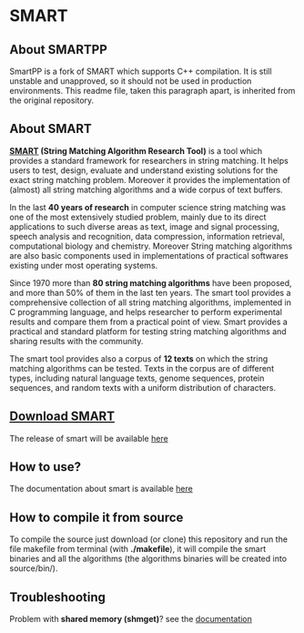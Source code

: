 # SMART

## About SMARTPP
SmartPP is a fork of SMART which supports C++ compilation. It is still unstable and unapproved, so it should not be used in production environments.
This readme file, taken this paragraph apart, is inherited from the original repository.

## About SMART 
**[SMART](http://www.dmi.unict.it/~faro/smart/index.php) (String Matching Algorithm Research Tool)** is a tool which provides a standard framework for researchers in string matching. It helps users to test, design, evaluate and understand existing solutions for the exact string matching problem. Moreover it provides the implementation of (almost) all string matching algorithms and a wide corpus of text buffers.

In the last **40 years of research** in computer science string matching was one of the most extensively studied problem, mainly due to its direct applications to such diverse areas as text, image and signal processing, speech analysis and recognition, data compression, information retrieval, computational biology and chemistry. Moreover String matching algorithms are also basic components used in implementations of practical softwares existing under most operating systems.

Since 1970 more than **80 string matching algorithms** have been proposed, and more than 50% of them in the last ten years. The smart tool provides a comprehensive collection of all string matching algorithms, implemented in C programming language, and helps researcher to perform experimental results and compare them from a practical point of view. Smart provides a practical and standard platform for testing string matching algorithms and sharing results with the community.

The smart tool provides also a corpus of **12 texts** on which the string matching algorithms can be tested. Texts in the corpus are of different types, including natural language texts, genome sequences, protein sequences, and random texts with a uniform distribution of characters.

## [Download SMART](https://github.com/smart-tool/smart/releases)
The release of smart will be available [here](https://github.com/smart-tool/smart/releases)

## How to use?
The documentation about smart is available [here](http://www.dmi.unict.it/~faro/smart/howto.php)

## How to compile it from source
To compile the source just download (or clone) this repository and run the file makefile from terminal (with **./makefile**), it will compile the smart binaries and all the algorithms (the algorithms binaries will be created into source/bin/).

## Troubleshooting

Problem with **shared memory (shmget)**? see the [documentation](http://www.dmi.unict.it/~faro/smart/howto.php?id=03)

